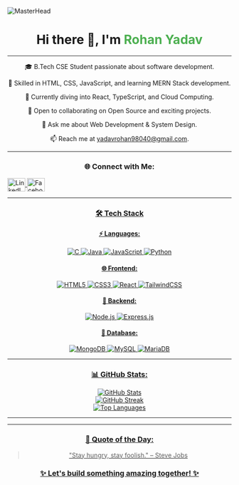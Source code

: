 


![MasterHead](https://user-images.githubusercontent.com/74038190/241765440-80728820-e06b-4f96-9c9e-9df46f0cc0a5.gif)

<div align="center">
  <h1>Hi there 👋, I'm <span style="color:#4CAF50;">Rohan Yadav</span></h1>
  
  
 

-----

🎓 B.Tech CSE Student passionate about software development.

🌟 Skilled in HTML, CSS, JavaScript, and learning MERN Stack development.

🌱 Currently diving into React, TypeScript, and Cloud Computing.

🤝 Open to collaborating on Open Source and exciting projects.

💬 Ask me about Web Development & System Design.

📫 Reach me at yadavrohan98040@gmail.com.


-----

### 🌐 Connect with Me:
<p align="left">
  <a href="https://www.linkedin.com/in/rohan-yadav-275698308/" target="_blank">
    <img align="center" src="https://raw.githubusercontent.com/rahuldkjain/github-profile-readme-generator/master/src/images/icons/Social/linked-in-alt.svg" alt="LinkedIn Profile" height="30" width="40" />
  </a>
  <a href="https://www.facebook.com/share/1EdjPoSMCr/" target="_blank">
    <img align="center" src="https://raw.githubusercontent.com/rahuldkjain/github-profile-readme-generator/master/src/images/icons/Social/facebook.svg" alt="Facebook Profile" height="30" width="40" />
  </a>
    <a href="https://www.instagram.com/settings/help/account_status/?__pwa=1">
</p>

-----

### 🛠️ Tech Stack

#### ⚡ Languages:
![C](https://img.shields.io/badge/C-00599C?style=flat-square&logo=c&logoColor=white)
![Java](https://img.shields.io/badge/Java-ED8B00?style=flat-square&logo=java&logoColor=white)
![JavaScript](https://img.shields.io/badge/JavaScript-F7DF1E?style=flat-square&logo=javascript&logoColor=black)
![Python](https://img.shields.io/badge/Python-FFD43B?style=flat-square&logo=python&logoColor=blue)

#### 🌐 Frontend:
![HTML5](https://img.shields.io/badge/HTML5-E34F26?style=flat-square&logo=html5&logoColor=white)
![CSS3](https://img.shields.io/badge/CSS3-1572B6?style=flat-square&logo=css3&logoColor=white)
![React](https://img.shields.io/badge/React-20232A?style=flat-square&logo=react&logoColor=61DAFB)
![TailwindCSS](https://img.shields.io/badge/TailwindCSS-38B2AC?style=flat-square&logo=tailwind-css&logoColor=white)

#### 🔧 Backend:
![Node.js](https://img.shields.io/badge/Node.js-339933?style=flat-square&logo=node-dot-js&logoColor=white)
![Express.js](https://img.shields.io/badge/Express.js-000000?style=flat-square&logo=express&logoColor=white)

#### 💾 Database:
![MongoDB](https://img.shields.io/badge/MongoDB-4EA94B?style=flat-square&logo=mongodb&logoColor=white)
![MySQL](https://img.shields.io/badge/MySQL-4479A1?style=flat-square&logo=mysql&logoColor=white)
![MariaDB](https://img.shields.io/badge/MariaDB-003545?style=flat-square&logo=mariadb&logoColor=white)


-----

### 📊 GitHub Stats:
<div align="center">
  <img src="https://github-readme-stats.vercel.app/api?username=rohan-yadav19&show_icons=true&theme=tokyonight" alt="GitHub Stats" />
  <br>
  <img src="https://github-readme-streak-stats.herokuapp.com/?user=rohan-yadav19&theme=tokyonight" alt="GitHub Streak" />
  <br>
  <img src="https://github-readme-stats.vercel.app/api/top-langs/?username=rohan-yadav19&layout=compact&theme=tokyonight" alt="Top Languages" />
</div>

-----



-----


### 🌟 Quote of the Day:
<!-- QUOTE_START -->
> "Stay hungry, stay foolish." – Steve Jobs
<!-- QUOTE_END -->

<div align="center">
  <h3>✨ Let's build something amazing together! ✨</h3>
</div>
